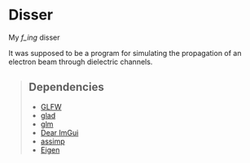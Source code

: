 # Disser

My *f_ing* disser  

It was supposed to be a program for simulating the propagation of an electron beam through dielectric channels.

>## Dependencies
>
>- [GLFW](https://github.com/glfw/glfw)
>- [glad](https://github.com/Dav1dde/glad)
>- [glm](https://github.com/g-truc/glm)  
>- [Dear ImGui](https://github.com/ocornut/imgui)
>- [assimp](https://github.com/assimp/assimp)  
>- [Eigen](https://gitlab.com/libeigen/eigen)
